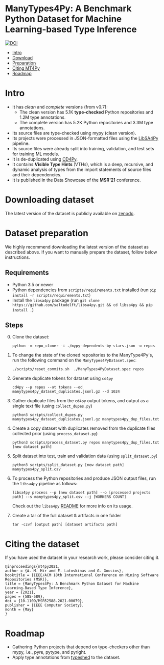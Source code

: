 # ManyTypes4Py: A Benchmark Python Dataset for Machine Learning-based Type Inference
[![DOI](https://zenodo.org/badge/DOI/10.5281/zenodo.4719447.svg)](https://doi.org/10.5281/zenodo.4719447)

- [Intro](#intro)
- [Download](#downloading-dataset)
- [Preparation](#dataset-preparation)
- [Citing MT4Py](#citing-the-dataset)
- [Roadmap](#roadmap)

# Intro
- It has *clean* and *complete* versions (from v0.7):
  - The clean version has 5.1K **type-checked** Python repositories and 1.2M type annotations.
  - The complete version has 5.2K Python repositories and 3.3M type annotations.
- Its source files are type-checked using mypy (clean version).
- Its projects were processed in JSON-formatted files using the [LibSA4Py](https://github.com/saltudelft/libsa4py) pipeline.
- Its source files were already split into training, validation, and test sets for training ML models.
- It is de-duplicated using [CD4Py](https://github.com/saltudelft/CD4Py).
- It contains **Visible Type Hints** (VTHs), which is a deep, recursive, and dynamic analysis of types from the import statements of source files and their dependencies.
- It is published in the Data Showcase of the **MSR'21** conference.

# Downloading dataset
The latest version of the dataset is publicly available on [zenodo](https://zenodo.org/record/4719447).

# Dataset preparation
We highly recommend downloading the latest version of the dataset as described above. If you want to manually prepare the dataset, follow below instructions.

## Requirements

* Python 3.5 or newer
* Python dependencies from `scripts/requirements.txt` installed (run `pip install -r scripts/requirements.txt`)
* Install the `libsa4py` package (run `git clone https://github.com/saltudelft/libsa4py.git && cd libsa4py && pip install .`)

## Steps

0. Clone the dataset:

    ```
    python -m repo_cloner -i ./mypy-dependents-by-stars.json -o repos
    ```
    
1. To change the state of the cloned repositories to the ManyType4Py's, run the following command on the `ManyTypes4PyDataset.spec`:
    
    ```
    ./scripts/reset_commits.sh  ./ManyTypes4PyDataset.spec repos
    ``` 

2. Generate duplicate tokens for dataset using `cd4py`

    ```
    cd4py --p repos --ot tokens --od manytypes4py_dataset_duplicates.jsonl.gz --d 1024
    ```

3. Gather duplicate files from the `cd4py` output tokens, and output as a single text file (using `collect_dupes.py`)

    ```
    python3 scripts/collect_dupes.py manytypes4py_dataset_duplicates.jsonl.gz manytypes4py_dup_files.txt
    ```

4. Create a copy dataset with duplicates removed from the duplicate files collected prior (using `process_dataset.py`)

    ```
    python3 scripts/process_dataset.py repos manytypes4py_dup_files.txt [new dataset path]
    ```

5. Split dataset into test, train and validation data (using `split_dataset.py`)

    ```
    python3 scripts/split_dataset.py [new dataset path] manytypes4py_split.csv
    ```

6. To process the Python repositories and produce JSON output files, run the `libsa4py` pipeline as follows:

    ```
    libsa4py process --p [new dataset path] --o [processed projects path] --s manytypes4py_split.csv --j [WORKERS COUNT]
    ```

    Check out the `libsa4py` [README](https://github.com/saltudelft/libsa4py#usage) for more info on its usage.
    
6. Create a tar of the full dataset & artifacts in one folder

    ```
    tar -czvf [output path] [dataset artifacts path]
    ```

# Citing the dataset
If you have used the dataset in your research work, please consider citing it.

```
@inproceedings{mt4py2021,
author = {A. M. Mir and E. Latoskinas and G. Gousios},
booktitle = {IEEE/ACM 18th International Conference on Mining Software Repositories (MSR)},
title = {ManyTypes4Py: A Benchmark Python Dataset for Machine Learning-Based Type Inference},
year = {2021},
pages = {585-589},
doi = {10.1109/MSR52588.2021.00079},
publisher = {IEEE Computer Society},
month = {May}
}
```

# Roadmap
- Gathering Python projects that depend on type-checkers other than mypy, i.e., pyre, pytype, and pyright.
- Apply type annotations from [typeshed](https://github.com/python/typeshed) to the dataset.